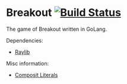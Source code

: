# Breakout [![Build Status](https://travis-ci.com/StevenSeiden/breakout.svg?token=vYeTv5uYroLxQm6bWe5a&branch=master)](https://travis-ci.com/StevenSeiden/breakout)
The game of Breakout written in GoLang.

Dependencies:

- [Raylib](https://github.com/gen2brain/raylib-go)



Misc information:

- [Composit Literals](https://golang.org/ref/spec#Composite_literals)

